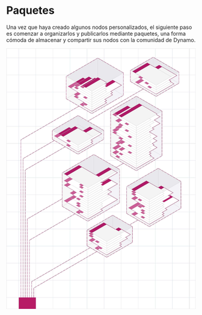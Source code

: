 # Paquetes

Una vez que haya creado algunos nodos personalizados, el siguiente paso es comenzar a organizarlos y publicarlos mediante paquetes, una forma cómoda de almacenar y compartir sus nodos con la comunidad de Dynamo.

![IMAGE](../images/6-2/packagescover.jpg)
